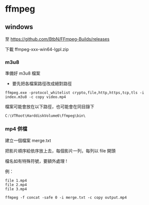 # ffmpeg

## windows

至 https://github.com/BtbN/FFmpeg-Builds/releases

下載 ffmpeg-xxx-win64-lgpl.zip

### m3u8

準備好 m3u8 檔案

- 要先把各檔案路徑改成絕對路徑

```
ffmpeg.exe -protocol_whitelist crypto,file,http,https,tcp,tls -i index.m3u8 -c copy video.mp4
```

檔案可能會放在以下路徑，也可能會在同目錄下

```
C:\VTRoot\HarddiskVolume6\ffmpeg\bin\
```

### mp4 併檔

建立一個檔案 merge.txt

把影片順序給依序放上去，每個影片一列，每列以 file 開頭

檔名如有特殊符號，要額外處理 !

例：

```
file 1.mp4
file 2.mp4
file 3.mp4
```


```
ffmpeg -f concat -safe 0 -i merge.txt -c copy output.mp4
```
